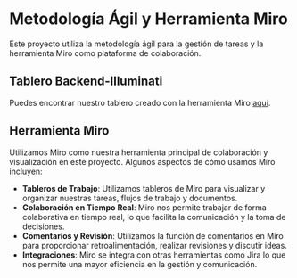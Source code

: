 # Metodología Ágil y Herramienta Miro
Este proyecto utiliza la metodología ágil para la gestión de tareas y la herramienta Miro como plataforma de colaboración. 

## Tablero  Backend-Illuminati
Puedes encontrar nuestro tablero creado con la herramienta Miro [aquí](https://miro.com/app/board/uXjVMCiY-VY=/?share_link_id=41671110684).

## Herramienta Miro
Utilizamos Miro como nuestra herramienta principal de colaboración y visualización en este proyecto. Algunos aspectos de cómo usamos Miro incluyen:

- **Tableros de Trabajo**: Utilizamos tableros de Miro para visualizar y organizar nuestras tareas, flujos de trabajo y documentos.
- **Colaboración en Tiempo Real**: Miro nos permite trabajar de forma colaborativa en tiempo real, lo que facilita la comunicación y la toma de decisiones.
- **Comentarios y Revisión**: Utilizamos la función de comentarios en Miro para proporcionar retroalimentación, realizar revisiones y discutir ideas.
- **Integraciones**: Miro se integra con otras herramientas como Jira lo que nos permite una mayor eficiencia en la gestión y comunicación.


